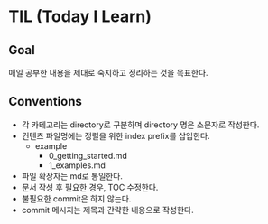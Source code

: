 # TIL (Today I Learn)

## Goal

매일 공부한 내용을 제대로 숙지하고 정리하는 것을 목표한다.

## Conventions

- 각 카테고리는 directory로 구분하며 directory 명은 소문자로 작성한다.
- 컨텐츠 파일명에는 정렬을 위한 index prefix를 삽입한다.
  - example 
	  - 0_getting_started.md
  	- 1_examples.md
- 파일 확장자는 md로 통일한다.
- 문서 작성 후 필요한 경우, TOC 수정한다.
- 불필요한 commit은 하지 않는다.
- commit 메시지는 제목과 간략한 내용으로 작성한다.


